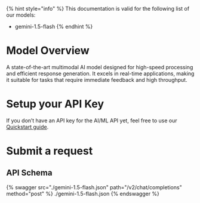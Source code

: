 [#references:start]: <> ({ "template": "openapi" })
{% hint style="info" %}
This documentation is valid for the following list of our models:
* gemini-1.5-flash
{% endhint %}

# Model Overview
A state-of-the-art multimodal AI model designed for high-speed processing and efficient response generation. It excels in real-time applications, making it suitable for tasks that require immediate feedback and high throughput.

# Setup your API Key
If you don’t have an API key for the AI/ML API yet, feel free to use our [Quickstart guide](https://docs.aimlapi.com/quickstart/setting-up).

# Submit a request
## API Schema
{% swagger src="./gemini-1.5-flash.json" path="/v2/chat/completions" method="post" %}
./gemini-1.5-flash.json
{% endswagger %}

[#references:end]: <> ({})